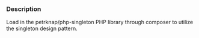 ### Description

Load in the petrknap/php-singleton PHP library
through composer to utilize the singleton design pattern.
